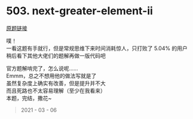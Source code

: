 # 503. next-greater-element-ii

[原题链接](https://leetcode-cn.com/problems/next-greater-element-ii/)

噗！  
一看这题有手就行，但是常规思维下来时间消耗惊人，只打败了 5.04% 的用户  
稍后看下其他大佬们的题解再做一版代码吧  

官方题解啃完了，怎么说呢……  
Emmm，总之不想用他的做法写就是了  
虽然复杂度上确实有改善，但是提升并不大  
而且死路也不太容易理解（至少在我看来）  
本题，完结，撒花~

> 2021 - 03 - 06
